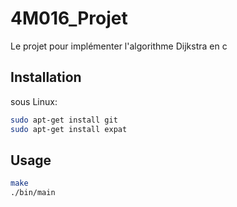 # 4M016_Projet
Le projet pour implémenter l'algorithme Dijkstra en c

## Installation
sous Linux: 
```bash
sudo apt-get install git
sudo apt-get install expat
```

## Usage
```bash
make
./bin/main
```
